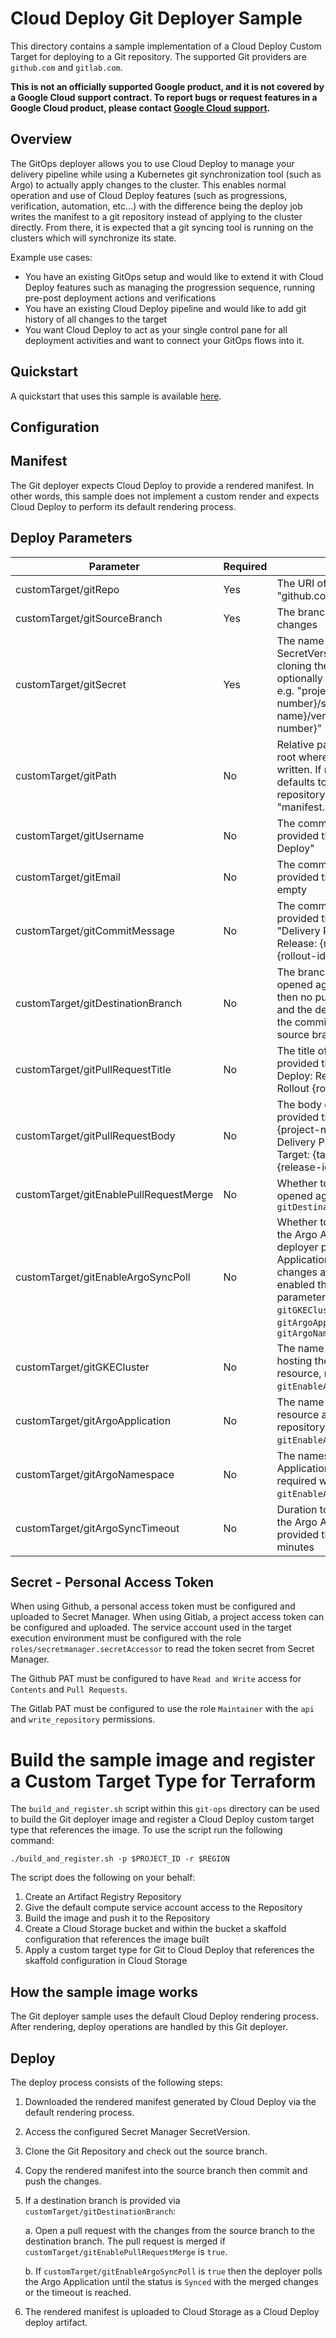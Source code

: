 # Cloud Deploy Git Deployer Sample

This directory contains a sample implementation of a Cloud Deploy Custom Target
for deploying to a Git repository. The supported Git providers are `github.com`
and `gitlab.com`.

**This is not an officially supported Google product, and it is not covered by a
Google Cloud support contract. To report bugs or request features in a Google
Cloud product, please contact [Google Cloud
support](https://cloud.google.com/support).**

## Overview

The GitOps deployer allows you to use Cloud Deploy to manage your delivery
pipeline while using a Kubernetes git synchronization tool (such as Argo) to
actually apply changes to the cluster. This enables normal operation and use of
Cloud Deploy features (such as progressions, verification, automation, etc…)
with the difference being the deploy job writes the manifest to a git repository
instead of applying to the cluster directly. From there, it is expected that a
git syncing tool is running on the clusters which will synchronize its state.

Example use cases:

*   You have an existing GitOps setup and would like to extend it with Cloud
    Deploy features such as managing the progression sequence, running pre-post
    deployment actions and verifications
*   You have an existing Cloud Deploy pipeline and would like to add git history
    of all changes to the target
*   You want Cloud Deploy to act as your single control pane for all deployment
    activities and want to connect your GitOps flows into it.

## Quickstart

A quickstart that uses this sample is available
[here](./quickstart/QUICKSTART.md).

## Configuration

## Manifest

The Git deployer expects Cloud Deploy to provide a rendered manifest. In other
words, this sample does not implement a custom render and expects Cloud Deploy
to perform its default rendering process.

## Deploy Parameters

| Parameter | Required | Description |
| --- | --- | --- |
| customTarget/gitRepo | Yes | The URI of the Git repository, e.g. "github.com/{owner}/{repository}" |
| customTarget/gitSourceBranch | Yes | The branch used for committing changes |
| customTarget/gitSecret | Yes | The name of the Secret Manager SecretVersion resource used for cloning the Git repository and optionally opening pull requests, e.g. "projects/{project-number}/secrets/{secret-name}/versions/{version-number}" |
| customTarget/gitPath | No | Relative path from the repository root where the manifest will be written. If not provided then defaults to the root of the repository with the file name "manifest.yaml" |
| customTarget/gitUsername | No | The committer username, if not provided then defaults to "Cloud Deploy" |
| customTarget/gitEmail | No | The committer email, if not provided then the email is left empty |
| customTarget/gitCommitMessage | No | The commit message to use, if not provided then defaults to: "Delivery Pipeline: {pipeline-id} Release: {release-id} Rollout: {rollout-id}" |
| customTarget/gitDestinationBranch | No | The branch a pull request will be opened against, if not provided then no pull request is opened and the deploy completes upon the commit and push to the source branch |
| customTarget/gitPullRequestTitle | No | The title of the pull request, if not provided then defaults to "Cloud Deploy: Release {release-id}, Rollout {rollout-id}" |
| customTarget/gitPullRequestBody | No | The body of the pull request, if not provided then defaults to "Project: {project-num} Location: {location} Delivery Pipeline: {pipeline-id} Target: {target-id} Release: {release-id} Rollout: {rollout-id}" |
| customTarget/gitEnablePullRequestMerge | No | Whether to merge the pull request opened against the `gitDestinationBRanch` |
| customTarget/gitEnableArgoSyncPoll | No | Whether to poll the sync status of the Argo Application. The deployer polls the Argo Application until the the merged changes are synced. When enabled the following deploy parameters become required: `gitGKECluster`, `gitArgoApplication`, and `gitArgoNamespace` |
| customTarget/gitGKECluster | No | The name of the GKE cluster hosting the Argo Application resource, required when `gitEnableArgoSyncPoll` is `true` |
| customTarget/gitArgoApplication | No | The name of the Argo Application resource associated with the Git repository, required when `gitEnableArgoSyncPoll` is `true` |
| customTarget/gitArgoNamespace | No | The namespace the Argo Application resource resides in, required when `gitEnableArgoSyncPoll` is `true` |
| customTarget/gitArgoSyncTimeout | No | Duration to poll the sync status of the Argo Application, if not provided then defaults to 30 minutes |

## Secret - Personal Access Token

When using Github, a personal access token must be configured and uploaded to
Secret Manager. When using Gitlab, a project access token can be configured and
uploaded. The service account used in the target execution environment must be
configured with the role `roles/secretmanager.secretAccessor` to read the token
secret from Secret Manager.

The Github PAT must be configured to have `Read and Write` access for `Contents`
and `Pull Requests`.

The Gitlab PAT must be configured to use the role `Maintainer` with the `api`
and `write_repository` permissions.

<a name="build"></a>
# Build the sample image and register a Custom Target Type for Terraform

The `build_and_register.sh` script within this `git-ops` directory can be used
to build the Git deployer image and register a Cloud Deploy custom target type
that references the image. To use the script run the following command:

```shell
./build_and_register.sh -p $PROJECT_ID -r $REGION
```

The script does the following on your behalf:

1.  Create an Artifact Registry Repository
2.  Give the default compute service account access to the Repository
3.  Build the image and push it to the Repository
4.  Create a Cloud Storage bucket and within the bucket a skaffold configuration
    that references the image built
5.  Apply a custom target type for Git to Cloud Deploy that references the
    skaffold configuration in Cloud Storage

## How the sample image works

The Git deployer sample uses the default Cloud Deploy rendering process. After
rendering, deploy operations are handled by this Git deployer.

## Deploy
The deploy process consists of the following steps:

1. Downloaded the rendered manifest generated by Cloud Deploy via the default rendering process.

2. Access the configured Secret Manager SecretVersion.

3. Clone the Git Repository and check out the source branch.

4. Copy the rendered manifest into the source branch then commit and push the changes.

5.  If a destination branch is provided via `customTarget/gitDestinationBranch`:

    a. Open a pull request with the changes from the source branch to the
    destination branch. The pull request is merged if
    `customTarget/gitEnablePullRequestMerge` is `true`.

    b. If `customTarget/gitEnableArgoSyncPoll` is `true` then the deployer polls
    the Argo Application until the status is `Synced` with the merged changes or
    the timeout is reached.

6.  The rendered manifest is uploaded to Cloud Storage as a Cloud Deploy deploy
    artifact.